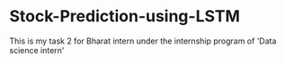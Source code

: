 # Stock-Prediction-using-LSTM
This is my task 2 for Bharat intern under the internship program of 'Data science intern'
